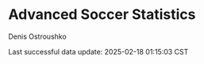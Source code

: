 # Advanced Soccer Statistics
Denis Ostroushko

<!-- gfm -->

Last successful data update: 2025-02-18 01:15:03 CST
